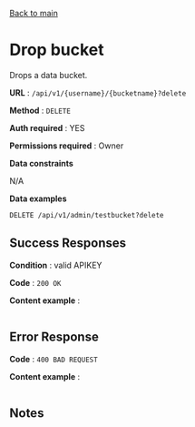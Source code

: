 [Back to main](../README.md)

# Drop bucket

Drops a data bucket.

**URL** : `/api/v1/{username}/{bucketname}?delete`

**Method** : `DELETE`

**Auth required** : YES

**Permissions required** : Owner

**Data constraints**

N/A

**Data examples**

```
DELETE /api/v1/admin/testbucket?delete
```

## Success Responses

**Condition** : valid APIKEY

**Code** : `200 OK`

**Content example** : 

```
```

## Error Response

**Code** : `400 BAD REQUEST`

**Content example** :

```
```

## Notes
